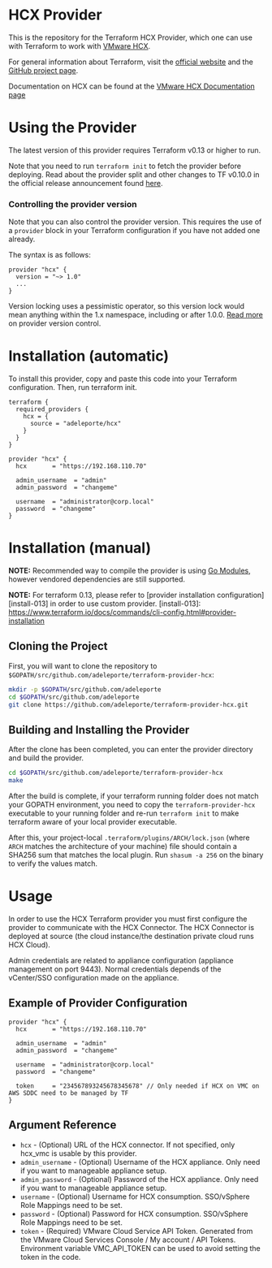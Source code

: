 # HCX Provider

This is the repository for the Terraform HCX Provider, which one can use with
Terraform to work with [VMware HCX][vmware-hcx].

[vmware-hcx]: https://cloud.vmware.com/vmware-hcx

For general information about Terraform, visit the [official
website][tf-website] and the [GitHub project page][tf-github].

[tf-website]: https://terraform.io/
[tf-github]: https://github.com/hashicorp/terraform


Documentation on HCX can be found at the [VMware HCX Documentation page](hhttps://docs.vmware.com/en/VMware-HCX/index.html)


# Using the Provider

The latest version of this provider requires Terraform v0.13 or higher to run.

Note that you need to run `terraform init` to fetch the provider before
deploying. Read about the provider split and other changes to TF v0.10.0 in the
official release announcement found [here][tf-0.10-announce].

[tf-0.10-announce]: https://www.hashicorp.com/blog/hashicorp-terraform-0-10/

### Controlling the provider version

Note that you can also control the provider version. This requires the use of a
`provider` block in your Terraform configuration if you have not added one
already.

The syntax is as follows:

```hcl
provider "hcx" {
  version = "~> 1.0"
  ...
}
```


Version locking uses a pessimistic operator, so this version lock would mean
anything within the 1.x namespace, including or after 1.0.0. [Read
more][provider-vc] on provider version control.

[provider-vc]: https://www.terraform.io/docs/configuration/providers.html#provider-versions

# Installation (automatic)

To install this provider, copy and paste this code into your Terraform configuration. Then, run terraform init.

```hcl
terraform {
  required_providers {
    hcx = {
      source = "adeleporte/hcx"
    }
  }
}

provider "hcx" {
  hcx       = "https://192.168.110.70"

  admin_username  = "admin"
  admin_password  = "changeme"

  username  = "administrator@corp.local"
  password  = "changeme"
}
```

# Installation (manual)


**NOTE:** Recommended way to compile the provider is using [Go Modules](https://blog.golang.org/using-go-modules), however vendored dependencies are still supported.

**NOTE:** For terraform 0.13, please refer to [provider installation configuration][install-013] in order to use custom provider.
[install-013]: https://www.terraform.io/docs/commands/cli-config.html#provider-installation


## Cloning the Project

First, you will want to clone the repository to
`$GOPATH/src/github.com/adeleporte/terraform-provider-hcx`:

```sh
mkdir -p $GOPATH/src/github.com/adeleporte
cd $GOPATH/src/github.com/adeleporte
git clone https://github.com/adeleporte/terraform-provider-hcx.git
```

## Building and Installing the Provider

After the clone has been completed, you can enter the provider directory and build the provider.

```sh
cd $GOPATH/src/github.com/adeleporte/terraform-provider-hcx
make
```

After the build is complete, if your terraform running folder does not match your GOPATH environment, you need to copy the `terraform-provider-hcx` executable to your running folder and re-run `terraform init` to make terraform aware of your local provider executable.

After this, your project-local `.terraform/plugins/ARCH/lock.json` (where `ARCH`
matches the architecture of your machine) file should contain a SHA256 sum that
matches the local plugin. Run `shasum -a 256` on the binary to verify the values
match.

# Usage

In order to use the HCX Terraform provider you must first configure the provider to communicate with the HCX Connector. The HCX Connector is deployed at source (the cloud instance/the destination private cloud runs HCX Cloud).

Admin credentials are related to appliance configuration (appliance management on port 9443).
Normal credentials depends of the vCenter/SSO configuration made on the appliance.



## Example of Provider Configuration

```hcl
provider "hcx" {
  hcx       = "https://192.168.110.70"

  admin_username  = "admin"
  admin_password  = "changeme"

  username  = "administrator@corp.local"
  password  = "changeme"

  token     = "234567893245678345678" // Only needed if HCX on VMC on AWS SDDC need to be managed by TF
}
```

## Argument Reference

* `hcx` - (Optional) URL of the HCX connector. If not specified, only hcx_vmc is usable by this provider.
* `admin_username` - (Optional) Username of the HCX appliance. Only need if you want to manageable appliance setup.
* `admin_password` - (Optional) Password of the HCX appliance. Only need if you want to manageable appliance setup.
* `username` - (Optional) Username for HCX consumption. SSO/vSphere Role Mappings need to be set.
* `password` - (Optional) Password for HCX consumption. SSO/vSphere Role Mappings need to be set.
* `token` - (Required) VMware Cloud Service API Token. Generated from the VMware Cloud Services Console / My account / API Tokens. Environment variable VMC_API_TOKEN can be used to avoid setting the token in the code.


